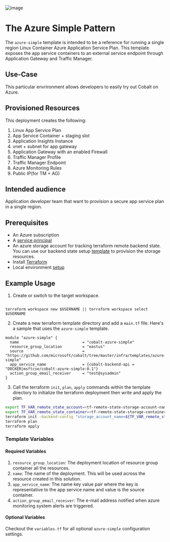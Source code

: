 ![image](https://user-images.githubusercontent.com/7635865/57530235-64348780-72fc-11e9-9280-9da656037c2f.png)

# The Azure Simple Pattern

The `azure-simple` template is intended to be a reference for running a single region Linux Container Azure Application Service Plan. This template exposes the app service containers to an external service endpoint through Application Gateway and Traffic Manager.

## Use-Case

This particular envrironment allows developers to easily try out Cobalt on Azure.

## Provisioned Resources

This deployment creates the following:

 1. Linux App Service Plan
 2. App Service Container + staging slot
 3. Application Insights Instance
 4. vnet + subnet for app gateway
 5. Application Gateway with an enabled Firewall
 6. Traffic Manager Profile
 7. Traffic Manager Endpoint
 8. Azure Monitoring Rules
 9. Public IP(for TM + AG)

## Intended audience

Application developer team that want to provision a secure app service plan in a single region. 

## Prerequisites

- An Azure subscription
- A [service principal](https://docs.microsoft.com/en-us/azure/active-directory/develop/howto-create-service-principal-portal)
- An azure storage account for tracking terraform remote backend state. You can use our backend state setup [template]((/infra/templates/backend-state-setup/README.md)) to provision the storage resources.
- Install [Terraform](https://learn.hashicorp.com/terraform/getting-started/install.html)
- Local environment [setup](https://github.com/microsoft/cobalt/blob/erisch/features/bashwizard/test-harness/README.md#local-environment-setup)

## Example Usage

1. Create or switch to the target workspace.

```hcl

terraform workspace new $USERNAME || terraform workspace select $USERNAME

```

2. Create a new terraform template directory and add a `main.tf` file. Here's a sample that uses the `azure-simple` template.

```HCL
module "azure-simple" {
  name                            = "cobalt-azure-simple"
  resource_group_location         = "eastus"
  source                          = "https://github.com/microsoft/cobalt/tree/master/infra/templates/azure-simple"
  app_service_name                = {cobalt-backend-api = "DOCKER|msftcse/cobalt-azure-simple:0.1"}
  action_group_email_receiver     = "test@sysadmin"
}
```

3. Call the terraform `init`, `plan`, `apply` commands within the template directory to initialize the terraform deployment then write and apply the plan.

```bash
export TF_VAR_remote_state_account=<tf-remote-state-storage-account-name>
export TF_VAR_remote_state_container=<tf-remote-state-storage-container-name>
terraform init -backend-config "storage_account_name=${TF_VAR_remote_state_account}" -backend-config "container_name=${TF_VAR_remote_state_container}"
terraform plan
terraform apply
```

### Template Variables

#### Required Variables

 1. `resource_group_location`: The deployment location of resource group container all the resources.
 2. `name`: The name of the deployment.  This will be used across the resource created in this solution.
 3. `app_service_name`: The name key value pair where the key is representative to the app service name and value is the source container.
 4. `action_group_email_receiver`: The e-mail address notified when azure monitoring system alerts are triggered.

#### Optional Variables

 Checkout the `variables.tf` for all optional `azure-simple` configuration settings.